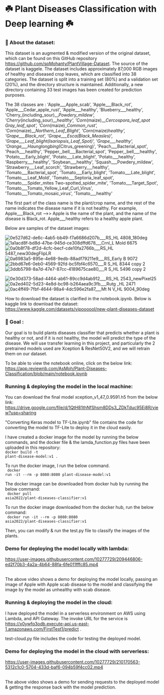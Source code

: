 # ☘️ Plant Diseases Classification with Deep learning ☘️

### 📝 About the dataset:

This dataset is an augmented & modified version of the original dataset, which can be found on this GitHub repository https://github.com/spMohanty/PlantVillage-Dataset. The source of the dataset is kaggele. The dataset includes approximately 87,000 RGB images of healthy and diseased crop leaves, which are classified into 38 categories. The dataset is split into a training set (80%) and a validation set (20%), and the directory structure is maintained. Additionally, a new directory containing 33 test images has been created for prediction purposes. 

The 38 classes are : 
'Apple___Apple_scab', 'Apple___Black_rot', 'Apple___Cedar_apple_rust', 'Apple___healthy', 'Blueberry___healthy', 'Cherry_(including_sour)___Powdery_mildew', 'Cherry_(including_sour)___healthy', 'Corn_(maize)___Cercospora_leaf_spot Gray_leaf_spot', 'Corn_(maize)___Common_rust_', 'Corn_(maize)___Northern_Leaf_Blight', 'Corn_(maize)___healthy', 'Grape___Black_rot', 'Grape___Esca_(Black_Measles)', 'Grape___Leaf_blight_(Isariopsis_Leaf_Spot)', 'Grape___healthy', 'Orange___Haunglongbing_(Citrus_greening)', 'Peach___Bacterial_spot', 'Peach___healthy', 'Pepper,_bell___Bacterial_spot', 'Pepper,_bell___healthy', 'Potato___Early_blight', 'Potato___Late_blight', 'Potato___healthy', 'Raspberry___healthy', 'Soybean___healthy', 'Squash___Powdery_mildew', 'Strawberry___Leaf_scorch', 'Strawberry___healthy', 'Tomato___Bacterial_spot', 'Tomato___Early_blight', 'Tomato___Late_blight', 'Tomato___Leaf_Mold', 'Tomato___Septoria_leaf_spot', 'Tomato___Spider_mites Two-spotted_spider_mite', 'Tomato___Target_Spot', 'Tomato___Tomato_Yellow_Leaf_Curl_Virus', 'Tomato___Tomato_mosaic_virus', 'Tomato___healthy'


The first part of the class name is the plant/crop name, and the rest of the name indicates the disease name if it is not healthy. For example, Apple___Black_rot -->> Apple is the name of the plant, and the name of the disease is  Black_rot. Apple___healthy refers to a healthy apple plant.

Below are samples of the dataset images:

![0e527d62-de6c-4ab5-bb49-f7a6686d207b___RS_HL 4808_180deg](https://user-images.githubusercontent.com/10277729/209166019-9d78108c-5935-4c9a-a2a5-8d89a994222e.JPG)
![1a1acd8f-bd8d-47be-945d-ce308dffd678___Crnl_L Mold 6675](https://user-images.githubusercontent.com/10277729/209166198-59b05f96-2cd5-4a6d-b662-32689c5094f0.JPG)
![0a0b8f78-df2d-4cfc-becf-cde10fa2766b___RS_HL 5487_new30degFlipLR](https://user-images.githubusercontent.com/10277729/209166281-0d8fd35d-5be4-4a0a-98d4-d70f77bd8bd2.JPG)![0a6983a5-895e-4e68-9edb-88adf79211e9___RS_Early B 9072](https://user-images.githubusercontent.com/10277729/209166462-8244246e-6388-415a-afee-724263abcd7b.JPG)
![2bbd67e6-0eb0-4569-92fd-bc5fbf4c6570___R S_HL 8344 copy 2](https://user-images.githubusercontent.com/10277729/209166582-7e41446c-9df7-4182-ae33-3566632a43a2.jpg)
![3ddb5798-8a7d-47e7-87cc-4189675cae80___R S_HL 5496 copy 2](https://user-images.githubusercontent.com/10277729/209166639-b71d68fa-953d-4fa5-8254-19e68bd548df.jpg)

![0e30d373-58ad-4464-ab61-89cc9d4ab912___RS_HL 2543_newPixel25](https://user-images.githubusercontent.com/10277729/209166849-73bb5d76-0ec7-4f7a-9e92-19dffe10db04.JPG)
![0a2ed402-5d23-4e8d-bc98-b264aea9c3fb___Rutg _HL 2471](https://user-images.githubusercontent.com/10277729/209166915-0dbf2510-257c-4a7c-bbad-7690209b6622.JPG) ![0ac4ff49-7fbf-4644-98a4-4dc596e2fa87___Mt N V_HL 9004_90deg](https://user-images.githubusercontent.com/10277729/209167743-be98dc16-7ce0-4634-a6bf-7cb6a67a9df5.JPG)

How to download the dataset is clarified in the notebook.ipynb. Below is kaggle link to download the dataset:
https://www.kaggle.com/datasets/vipoooool/new-plant-diseases-dataset


### 🎯 Goal :

Our goal is to build plants diseases classifier that predicts whether a plant is healthy or not, and if it is not healthy, the model will predict the type of the disease. We will use transfer learning in this project, and particularly the 2 pretrained models used are Xception & ResNet50V2, and we will retrain them on our dataset.

To be able to view the notebook online, click on the below link:
https://app.reviewnb.com/AsMoh/Plant-Diseases-Classification/blob/main/notebook.ipynb 

### Running & deploying the model in the local machine:

You can download the final model xception_v1_47_0.9591.h5 from the below link:
https://drive.google.com/file/d/1QtH81thNfShsm8DDs3_ZDkTduc95Ej8R/view?usp=sharing

"Converting Keras model to TF-Lite.ipynb" file contains the code for converting the model to TF-Lite to deploy it in the cloud easily. 

I have created a docker image for the model by running the below commands, and the docker file & the lamda_function.py files have been uploaded in this repository:
<br>
<code>docker build -t plant-disease-model:v1 . </code>  <br>

To run the docker image, I run the below command. <br>
<code> docker run -it --rm -p 8080:8080 plant-disease-model:v1   </code> <br>  


The docker image can be downloaded from docker hub by running the below command: <br>
 <code> docker pull asia2022/plant-diseases-classifier:v1 </code>
 
 To run the docker image downloaded from the docker hub, run the below command: <br>
 <code> docker run -it --rm -p 8080:8080 asia2022/plant-diseases-classifier:v1  </code>
 
 Then, you can modify & run the test.py file to classify the images of the plants.
 
 ### Demo for deploying the model locally with lambda:
 





https://user-images.githubusercontent.com/10277729/209446806-ed2f70b3-4a2a-4b64-88fa-6fe011fffc85.mp4

<br>
The above video shows a demo for deploying the model locally, passing an image of Apple with Apple scab disease to the model and classifying the image by the model as unhealthy with scab disease.

<br>

### Running & deploying the model in the cloud:

I have deployed the model in a serverless environment on AWS using Lambda, and API Gateway. The invoke URL for the service is https://x0ywfq3odb.execute-api.us-east-1.amazonaws.com/FirstTest1/predict . 

test-cloud.py file includes the code for testing the deployed model.

### Demo for deploying the model  in the cloud with serverless:


https://user-images.githubusercontent.com/10277729/210170563-5312c1c0-5704-433d-baf6-094b59f4cc02.mp4


<br>
The above video shows a demo for sending requests to the deployed model & getting the response back with the model prediction.


